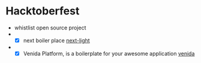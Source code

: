 # Hacktoberfest

- whistlist open source project
- - [x] next boiler place [next-light]([https://github.com/SE-JE/next-light])
- - [x] Venida Platform, is a boilerplate for your awesome application [venida]([https://github.com/SE-JE/venida])

